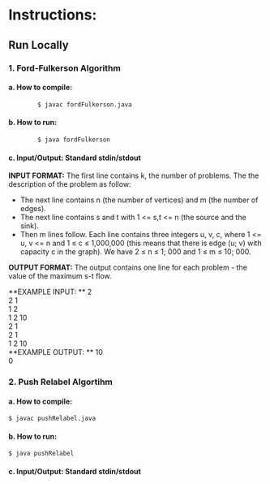 # Instructions:

## Run Locally
  ### 1. Ford-Fulkerson Algorithm
  
   #### a. How to compile:
            
            $ javac fordFulkerson.java
   
   #### b. How to run: 
             
            $ java fordFulkerson
   
   #### c. Input/Output: Standard stdin/stdout
  
  **INPUT FORMAT:** The first line contains k, the number of problems. The the description of the problem as follow:
  + The next line contains n (the number of vertices) and m (the number of edges).
  + The next line contains s and t with 1 <= s,t <= n (the source and the sink). 
  + Then m lines follow. Each line contains three integers u, v, c, where 1 <= u, v <= n and 1 ≤ c ≤ 1,000,000 (this means that there is edge (u; v) with capacity c in the graph). We have 2 ≤ n ≤ 1; 000 and 1 ≤ m ≤ 10; 000.
  
  **OUTPUT FORMAT:** The output contains one line for each problem - the value of the maximum s-t flow.
      
  **EXAMPLE INPUT:  **
  2  
  2 1  
  1 2  
  1 2 10  
  2 1  
  2 1  
  1 2 10  
  **EXAMPLE OUTPUT: ** 
  10  
  0  
  
  ### 2. Push Relabel Algortihm
  
  #### a. How to compile: 
    
    $ javac pushRelabel.java
    
  #### b. How to run: 
    
    $ java pushRelabel
  
  #### c. Input/Output: Standard stdin/stdout
